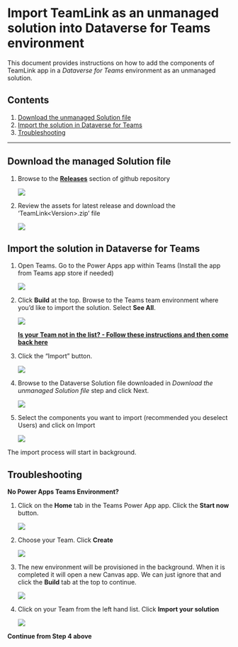 ﻿# Import TeamLink as an unmanaged solution into Dataverse for Teams environment 

This document provides instructions on how to add the components of TeamLink app in a *Dataverse for Teams* environment as an unmanaged solution.  


## Contents 

1. [Download the unmanaged Solution file](images/#p1)
1. [Import the solution in Dataverse for Teams](images/#p2)
1. [Troubleshooting](images/#p3)
---

## Download the managed Solution file<a name="p1"></a>

1. Browse to the **[Releases](https://github.com/stuartridout/teamlink/releases)** section of github repository 

   ![](./images/01.jpeg)


1. Review the assets for latest release and download the ‘TeamLink\<Version>.zip’ file 

   ![](images/02.jpeg)


## Import the solution in Dataverse for Teams<a name="p2"></a>

1. Open Teams. Go to the Power Apps app within Teams (Install the app from Teams app store if needed) 

   ![](images/03.jpeg)


1. Click **Build** at the top.  Browse to the Teams team environment where you’d like to import the solution. Select **See All**. 

   ![](images/04.jpeg)
   
   [**Is your Team not in the list? - Follow these instructions and then come back here**](#p3)


1. Click the “Import” button. 

   ![](images/05.jpeg)


1. Browse to the Dataverse Solution file downloaded in *Download the unmanaged Solution file* step and click Next. 

   ![](images/06.jpeg)


1. Select the components you want to import (recommended you deselect Users) and click on Import 

   ![](images/07.jpeg)

The import process will start in background.


## Troubleshooting<a name="p3"></a>

**No Power Apps Teams Environment?**

1. Click on the **Home** tab in the Teams Power App app.  Click the **Start now** button.

   ![](images/t01.jpg)
   

1. Choose your Team.  Click **Create**

   ![](images/t02.jpg)

   
1. The new environment will be provisioned in the background.  When it is completed it will open a new Canvas app.  We can just ignore that and click the **Build** tab at the top to continue.

   ![](images/t03.jpg)


1. Click on your Team from the left hand list.  Click **Import your solution**

   ![](images/04a.jpeg)

   
**Continue from Step 4 above**

